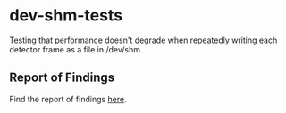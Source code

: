 # dev-shm-tests
Testing that performance doesn't degrade when repeatedly writing each detector frame as a file in /dev/shm.

## Report of Findings
Find the report of findings [here](https://confluence.diamond.ac.uk/pages/viewpage.action?pageId=161064443).
